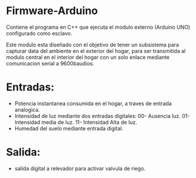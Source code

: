 # Firmware-Arduino

Contiene el programa en C++ que ejecuta el modulo externo (Arduino UNO) configurado como esclavo.

Este modulo esta diseñado con el objetivo de tener un subsistema para capturar data del ambiente en el exterior del hogar, para ser transmitida al modulo central en el interior del hogar con un solo enlace mediante comunicacion serial a 9600baudios.

Entradas:
=

+ Potencia instantanea consumida en el hogar, a traves de entrada analogica.
+ Intensidad de luz mediante dos entradas digitales:
00- Ausencia luz.
01- Intensidad media de luz.
11- Intensidad Alta de luz.
+ Humedad del suelo mediante entrada digital.

Salida:
=
+ salida digital a relevador para activar valvula de riego.
